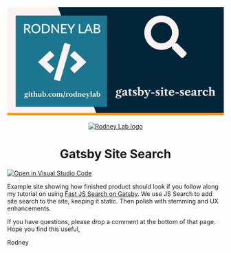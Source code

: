 <img src="./images/rodneylab-github-gatsby-site-search.png" alt="Rodney Lab gatsby-functions-fauna Github banner">

<p align="center">
  <a aria-label="Open Rodney Lab site" href="https://rodneylab.com" rel="nofollow noopener noreferrer">
    <img alt="Rodney Lab logo" src="https://rodneylab.com/assets/icon.png" width="60" />
  </a>
</p>
<h1 align="center">
  Gatsby Site Search
</h1>

[![Open in Visual Studio Code](https://open.vscode.dev/badges/open-in-vscode.svg)](https://open.vscode.dev/rodneylab/gatsby-site-search)

Example site showing how finished product should look if you follow along my tutorial on using <a href="https://rodneylab.com/js-search-gatsby/">Fast JS Search on Gatsby</a>. We use JS Search to add site search to the site, keeping it static. Then polish with stemming and UX enhancements.

If you have questions, please drop a comment at the bottom of that page. Hope you find this useful,

Rodney
